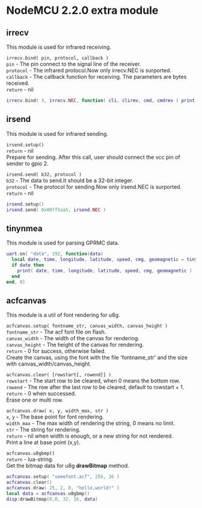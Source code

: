# **NodeMCU 2.2.0** extra module #

## irrecv
This module is used for infrared receiving.

`irrecv.bind( pin, protocol, callback )`   
`pin` - The pin connect to the signal line of the receiver.   
`protocol` - The infrared protocol.Now only irrecv.NEC is surported.   
`callback` - The callback function for receiving. The parameters are bytes received.   
`return` - nil

```lua
irrecv.bind( 3, irrecv.NEC, function( cli, clirev, cmd, cmdrev ) print( cli, cmd ) end
```

## irsend
This module is used for infrared sending.    

`irsend.setup()`   
`return` - nil   
Prepare for sending. After this call, user should connect the vcc pin of sender to gpio 2.   

`irsend.send( b32, protocol )`   
`b32` - The data to send.It should be a 32-bit integer.   
`protocol` - The protocol for sending.Now only irsend.NEC is surported.   
`return` - nil   

```lua
irsend.setup()
irsend.send( 0x00ff5aa5, irsend.NEC )
```

## tinynmea
This module is used for parsing GPRMC data.   

```lua
uart.on( "data", 192, function(data)
  local date, time, longitude, latitude, speed, cmg, geomagnetic = tinynmea.parse(data)
  if date then
    print( date, time, longitude, latitude, speed, cmg, geomagnetic )
  end
end, 0)
```

## acfcanvas
This module is a util of font rendering for u8g.  
  
`acfcanvas.setup( fontname_str, canvas_width, canvas_height )`  
`fontname_str` - The acf font file on flash.  
`canvas_width` - The width of the canvas for rendering.  
`canvas_height` - The height of the canvas for rendering.  
`return` - 0 for success, otherwise failed.  
Create the canvas, using the font with the file 'fontname_str' and the size with canvas_width/canvas_height.    

`acfcanvas.clear( [rowstart[, rowend]] )`  
`rowstart` - The start row to be cleared, when 0 means the bottom row.  
`rowend` - The row after the last row to be cleared, default to rowstart + 1.  
`return` - 0 when successed.  
Erase one or multi row.    

`acfcanvas.draw( x, y, width_max, str ) `  
`x`, `y` - The base point for font rendering.  
`width_max` - The max width of rendering the string, 0 means no limit.  
`str` - The string for rendering.  
`return` - nil when width is enough, or a new string for not rendered.  
Print a line at base point (x,y).    
  
`acfcanvas.u8gbmp()`  
`return` - lua-string.  
Get the bitmap data for u8g **drawBitmap** method.  
  
```lua
acfcanvas.setup( "somefont.acf", 256, 16 )
acfcanvas.clear()
acfcanvas.draw( 25, 2, 0, "hello,world!" )
local data = acfcanvas.u8gbmp()
disp:drawBitmap(0,0, 32, 16, data)
```

